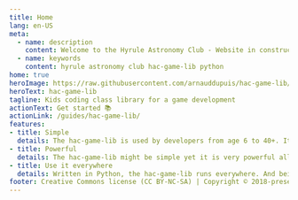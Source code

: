 ```yaml
---
title: Home
lang: en-US
meta:
  - name: description
    content: Welcome to the Hyrule Astronomy Club - Website in construction
  - name: keywords
    content: hyrule astronomy club hac-game-lib python 
home: true
heroImage: https://raw.githubusercontent.com/arnauddupuis/hac-game-lib/master/images/base_game.gif
heroText: hac-game-lib
tagline: Kids coding class library for a game development
actionText: Get started 📚
actionLink: /guides/hac-game-lib/
features:
- title: Simple
  details: The hac-game-lib is used by developers from age 6 to 40+. It is simple to use but provides advanced mechanism for more advanced coders.
- title: Powerful
  details: The hac-game-lib might be simple yet it is very powerful allowing for complex game mechanisms to be developed.
- title: Use it everywhere
  details: Written in Python, the hac-game-lib runs everywhere. And being a terminal library there is no complex installation process or driver updates to worry about.
footer: Creative Commons license (CC BY-NC-SA) | Copyright © 2018-present Hyrule Astronomy Club & Arnaud Dupuis
---
```

